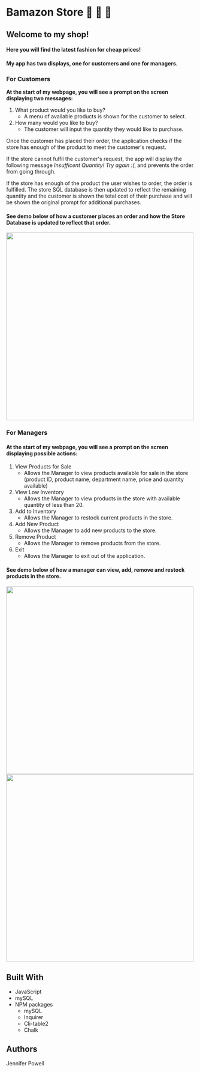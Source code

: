 # Bamazon Store :department_store: :crown: :boot:

## Welcome to my shop!

#### Here you will find the latest fashion for cheap prices!
#### My app has two displays, one for customers and one for managers. 

### For Customers

<b>At the start of my webpage, you will see a prompt on the screen displaying two messages:</b>

1) What product would you like to buy?
    - A menu of available products is shown for the customer to select.
2) How many would you like to buy? 
    - The customer will input the quantity they would like to purchase.

Once the customer has placed their order, the application checks if the store has enough of the product to meet the customer's request.

If the store cannot fulfil the customer's request, the app will display the following message _Insufficent Quantity! Try again :(_, and prevents the order from going through.

If the store has enough of the product the user wishes to order, the order is fulfilled. 
The store SQL database is then updated to reflect the remaining quantity and the customer is shown the total cost of their purchase and will be shown the original prompt for additional purchases.

#### See demo below of how a customer places an order and how the Store Database is updated to reflect that order.
<img src="https://media.giphy.com/media/26SblKp9oQwdqXDEQI/giphy.gif" width="500">

### For Managers

#### At the start of my webpage, you will see a prompt on the screen displaying possible actions:

1) View Products for Sale
    - Allows the Manager to view products available for sale in the store (product ID, product name, department name, price and quantity available)
2) View Low Inventory
    - Allows the Manager to view products in the store with available quantity of less than 20.
3) Add to Inventory
    - Allows the Manager to restock current products in the store.
4) Add New Product
    - Allows the Manager to add new products to the store.
5) Remove Product
    - Allows the Manager to remove products from the store.
5) Exit
    - Allows the Manager to exit out of the application.

#### See demo below of how a manager can view, add, remove and restock products in the store.  
<img src="https://media.giphy.com/media/cmynL8Afrg6pdpv8MY/giphy.gif" width="500">
<img src="https://media.giphy.com/media/QmFkxcdd9orhlKZ7Dn/giphy.gif" width="500">

## Built With
- JavaScript
- mySQL
- NPM packages
    * mySQL
    * Inquirer
    * Cli-table2
    * Chalk

## Authors
Jennifer Powell 